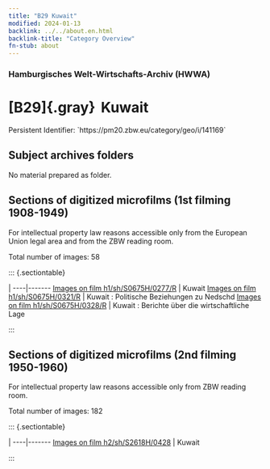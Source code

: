 ```yaml
---
title: "B29 Kuwait"
modified: 2024-01-13
backlink: ../../about.en.html
backlink-title: "Category Overview"
fn-stub: about
---
```


### Hamburgisches Welt-Wirtschafts-Archiv (HWWA)

# [B29]{.gray}&#8201; Kuwait

<div class="hint">Persistent Identifier: `https://pm20.zbw.eu/category/geo/i/141169`</div>







## Subject archives folders








No material prepared as folder.



<a id="filmsections" />

## Sections of digitized microfilms (1st filming 1908-1949)

<p>For intellectual property law reasons accessible only from the European Union legal area and from the ZBW reading room.</p>



<p>Total number of images: 58</p>




::: {.sectiontable}

 | 
----|-------
<a class="btn" href="https://pm20.zbw.eu/film/h1/sh/S0675H/0277/R" rel="nofollow">Images on film h1/sh/S0675H/0277/R</a> | Kuwait
<a class="btn" href="https://pm20.zbw.eu/film/h1/sh/S0675H/0321/R" rel="nofollow">Images on film h1/sh/S0675H/0321/R</a> | Kuwait : Politische Beziehungen zu Nedschd
<a class="btn" href="https://pm20.zbw.eu/film/h1/sh/S0675H/0328/R" rel="nofollow">Images on film h1/sh/S0675H/0328/R</a> | Kuwait : Berichte über die wirtschaftliche Lage


:::




## Sections of digitized microfilms (2nd filming 1950-1960)

<p>For intellectual property law reasons accessible only from ZBW reading room.</p>



<p>Total number of images: 182</p>




::: {.sectiontable}

 | 
----|-------
<a class="btn" href="https://pm20.zbw.eu/film/h2/sh/S2618H/0428" rel="nofollow">Images on film h2/sh/S2618H/0428</a> | Kuwait


:::














